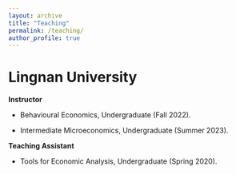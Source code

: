 ```yaml
---
layout: archive
title: "Teaching"
permalink: /teaching/
author_profile: true
---
```


# Lingnan University 

**Instructor**

- Behavioural Economics, Undergraduate (Fall 2022).

- Intermediate Microeconomics, Undergraduate (Summer 2023).


**Teaching Assistant**

- Tools for Economic Analysis, Undergraduate (Spring 2020).
